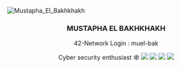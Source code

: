 ![Mustapha_El_Bakhkhakh](https://github.com/ELPatrinum/ELPatrinum/assets/121964622/92057fff-bd7f-4a88-b9d3-744486d6d719)


<div align="center">

### MUSTAPHA EL BAKHKHAKH

42-Network Login : muel-bak

Cyber security enthusiast 🕸️
<img src="https://cdn.jsdelivr.net/gh/devicons/devicon@latest/icons/c/c-plain.svg" />
<img src="https://cdn.jsdelivr.net/gh/devicons/devicon@latest/icons/cplusplus/cplusplus-plain.svg" />
<img src="https://cdn.jsdelivr.net/gh/devicons/devicon@latest/icons/azuresqldatabase/azuresqldatabase-original.svg" />
<img src="https://cdn.jsdelivr.net/gh/devicons/devicon@latest/icons/python/python-original.svg" />





</div>
